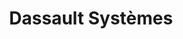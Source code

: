 ---
draft: false
title: "Dassault Systèmes"
position: "Software Engineer"
startDate: "2021-09-01 08:00"
endDate: ""
description: "I am working on the 3DEXPERIENCE platform, a cloud-based collaborative platform that allows companies to manage their product lifecycle. I am part of the team that develops the 3DPlay application, a web-based 3D viewer that allows users to visualize and interact with 3D models. I am responsible for the development of new features and the resolution of bugs."
---